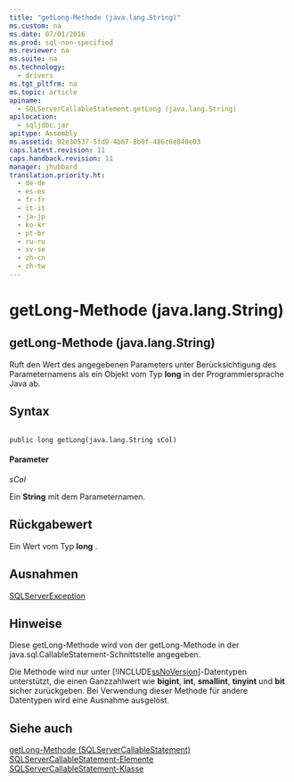 ```yaml
---
title: "getLong-Methode (java.lang.String)"
ms.custom: na
ms.date: 07/01/2016
ms.prod: sql-non-specified
ms.reviewer: na
ms.suite: na
ms.technology: 
  - drivers
ms.tgt_pltfrm: na
ms.topic: article
apiname: 
  - SQLServerCallableStatement.getLong (java.lang.String)
apilocation: 
  - sqljdbc.jar
apitype: Assembly
ms.assetid: 92e30537-5fd9-4b67-8b0f-486c6e840e03
caps.latest.revision: 11
caps.handback.revision: 11
manager: jhubbard
translation.priority.ht: 
  - de-de
  - es-es
  - fr-fr
  - it-it
  - ja-jp
  - ko-kr
  - pt-br
  - ru-ru
  - sv-se
  - zh-cn
  - zh-tw
---
```

# getLong-Methode (java.lang.String)
    
## getLong\-Methode \(java.lang.String\)  
 Ruft den Wert des angegebenen Parameters unter Berücksichtigung des Parameternamens als ein Objekt vom Typ **long** in der Programmiersprache Java ab.  
  
## Syntax  
  
```  
  
public long getLong(java.lang.String sCol)  
```  
  
#### Parameter  
 *sCol*  
  
 Ein **String** mit dem Parameternamen.  
  
## Rückgabewert  
 Ein Wert vom Typ **long** .  
  
## Ausnahmen  
 [SQLServerException](../content/SQLServerException-Class.md)  
  
## Hinweise  
 Diese getLong\-Methode wird von der getLong\-Methode in der java.sql.CallableStatement\-Schnittstelle angegeben.  
  
 Die Methode wird nur unter [!INCLUDE[ssNoVersion](../content/includes/ssNoVersion_md.md)]\-Datentypen unterstützt, die einen Ganzzahlwert wie **bigint**, **int**, **smallint**, **tinyint** und **bit** sicher zurückgeben. Bei Verwendung dieser Methode für andere Datentypen wird eine Ausnahme ausgelöst.  
  
## Siehe auch  
 [getLong-Methode &#40;SQLServerCallableStatement&#41;](../content/getLong-Method--SQLServerCallableStatement-.md)   
 [SQLServerCallableStatement-Elemente](../content/SQLServerCallableStatement-Members.md)   
 [SQLServerCallableStatement-Klasse](../content/SQLServerCallableStatement-Class.md)  
  
  
